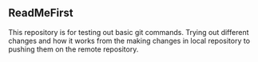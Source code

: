 ## ReadMeFirst

This repository is for testing out basic git commands. Trying out different changes and how it works from the making changes in local repository to pushing them on the remote repository. 
